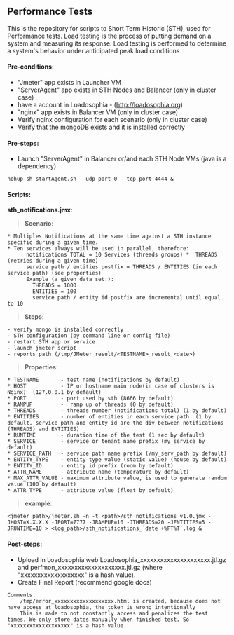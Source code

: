 ## Performance Tests

This is the repository for scripts to Short Term Historic (STH), used for Performance tests.
Load testing is the process of putting demand on a system and measuring its response.
Load testing is performed to determine a system's behavior under anticipated peak load conditions

#### Pre-conditions:

* "Jmeter" app exists in Launcher VM
* "ServerAgent" app exists in STH Nodes and Balancer (only in cluster case)
* have a account in Loadosophia - (http://loadosophia.org)
* "nginx" app exists in Balancer VM (only in cluster case)
* Verify nginx configuration for each scenario (only in cluster case)
* Verify that the mongoDB exists and it is installed correctly
	
#### Pre-steps:

* Launch "ServerAgent" in Balancer or/and each STH Node VMs (java is a dependency)
```
nohup sh startAgent.sh --udp-port 0 --tcp-port 4444 &
```

#### Scripts:

**sth_notifications.jmx**:

  >**Scenario**:
```
* Multiples Notifications at the same time against a STH instance specific during a given time.
* Ten services always will be used in parallel, therefore:
      notifications TOTAL = 10 Services (threads groups) *  THREADS (retries during a given time)
      service path / entities postfix = THREADS / ENTITIES (in each service path) (see properties)
      Example (a given data set:):
        THREADS = 1000
        ENTITIES = 100
        service path / entity id postfix are incremental until equal to 10
```
  >**Steps**:
```
- verify mongo is installed correctly
- STH configuration (by command line or config file)
- restart STH app or service
- launch jmeter script
- reports path (/tmp/JMeter_result/<TESTNAME>_result_<date>)
```
  >**Properties**:
```
* TESTNAME       - test name (notifications by default)
* HOST           - IP or hostname main node(in case of clusters is Nginx)  (127.0.0.1 by default)
* PORT           - port used by sth (8666 by default)
* RAMPUP         -  ramp up of threads (0 by default)
* THREADS        - threads number (notifications total) (1 by default)
* ENTITIES       - number of entities in each service path  (1 by default, service path and entity id are the div between notifications (THREADS) and ENTITIES)
* RUNTIME        - duration time of the test (1 sec by default)
* SERVICE        - service or tenant name prefix (my_service by default)
* SERVICE_PATH   - service path name prefix (/my_serv_path by default)
* ENTITY_TYPE    - entity type value (static value) (house by default)
* ENTITY_ID      - entity id prefix (room by default)
* ATTR_NAME      - attribute name (temperature by default)
* MAX_ATTR_VALUE - maximum attribute value, is used to generate random value (100 by default)
* ATTR_TYPE      - attribute value (float by default)
```

  >**example**:
```
<jmeter_path>/jmeter.sh -n -t <path>/sth_notifications_v1.0.jmx -JHOST=X.X.X.X -JPORT=7777 -JRAMPUP=10 -JTHREADS=20 -JENTITIES=5 -JRUNTIME=10 > <log_path>/sth_notifications_`date +%FT%T`.log &
```

#### Post-steps:
  * Upload in Loadosophia web Loadosophia_xxxxxxxxxxxxxxxxxxxxx.jtl.gz and perfmon_xxxxxxxxxxxxxxxxxxxx.jtl.gz (where "xxxxxxxxxxxxxxxxxxx" is a hash value).
  * Create Final Report (recommend google docs)

```
Comments:
    /tmp/error_xxxxxxxxxxxxxxxxxxx.html is created, because does not have access at loadosophia, the token is wrong intentionally
    This is made to not constantly access and penalizes the test times. We only store dates manually when finished test. So "xxxxxxxxxxxxxxxxxxx" is a hash value.
```